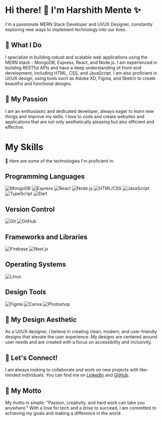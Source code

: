 # Hi there! 👋 I'm Harshith Mente ✨

I'm a passionate MERN Stack Developer and UI/UX Designer, constantly exploring new ways to implement technology into our lives.

## 🔭 What I Do
I specialize in building robust and scalable web applications using the MERN stack - MongoDB, Express, React, and Node.js. I am experienced in building RESTful APIs and have a deep understanding of front-end development, including HTML, CSS, and JavaScript. I am also proficient in UI/UX design, using tools such as Adobe XD, Figma, and Sketch to create beautiful and functional designs.

## 🚀 My Passion

I am an enthusiastic and dedicated developer, always eager to learn new things and improve my skills. I love to code and create websites and applications that are not only aesthetically pleasing but also efficient and effective.

# My Skills

🚀 Here are some of the technologies I'm proficient in:

## Programming Languages

![MongoDB](https://img.shields.io/badge/-MongoDB-47A248?logo=mongodb&logoColor=white&style=for-the-badge)
![Express](https://img.shields.io/badge/-Express-000000?logo=express&logoColor=white&style=for-the-badge)
![React](https://img.shields.io/badge/-React-61DAFB?logo=react&logoColor=white&style=for-the-badge)
![Node.js](https://img.shields.io/badge/-Node.js-339933?logo=node.js&logoColor=white&style=for-the-badge)
![HTML/CSS](https://img.shields.io/badge/-HTML/CSS-E34F26?logo=html5&logoColor=white&style=for-the-badge)
![JavaScript](https://img.shields.io/badge/-JavaScript-F7DF1E?logo=javascript&logoColor=black&style=for-the-badge)
![TypeScript](https://img.shields.io/badge/-TypeScript-3178C6?logo=typescript&logoColor=white&style=for-the-badge)
![Dart](https://img.shields.io/badge/-Dart-0175C2?logo=dart&logoColor=white&style=for-the-badge)

## Version Control

![Git](https://img.shields.io/badge/-Git-F05032?logo=git&logoColor=white&style=for-the-badge)
![GitHub](https://img.shields.io/badge/-GitHub-181717?logo=github&logoColor=white&style=for-the-badge)

## Frameworks and Libraries

![Firebase](https://img.shields.io/badge/-Firebase-FFCA28?logo=firebase&logoColor=black&style=for-the-badge)
![Next.js](https://img.shields.io/badge/-Next.js-000000?logo=next.js&logoColor=white&style=for-the-badge)

## Operating Systems

![Linux](https://img.shields.io/badge/-Linux-FCC624?logo=linux&logoColor=black&style=for-the-badge)

## Design Tools

![Figma](https://img.shields.io/badge/-Figma-F24E1E?logo=figma&logoColor=white&style=for-the-badge)
![Canva](https://img.shields.io/badge/-Canva-00C4CC?logo=canva&logoColor=white&style=for-the-badge)
![Photoshop](https://img.shields.io/badge/-Photoshop-31A8FF?logo=adobe%20photoshop&logoColor=white&style=for-the-badge)

## 🎨 My Design Aesthetic

As a UI/UX designer, I believe in creating clean, modern, and user-friendly designs that elevate the user experience. My designs are centered around user needs and are created with a focus on accessibility and inclusivity.

## 🤝 Let's Connect!

I am always looking to collaborate and work on new projects with like-minded individuals. You can find me on [LinkedIn](https://www.linkedin.com/in/harshith-mente-001492224/?originalSubdomain=in) and [GitHub](https://github.com/joeyyy09).

## 🌟 My Motto

My motto is simple: "Passion, creativity, and hard work can take you anywhere." With a love for tech and a drive to succeed, I am committed to achieving my goals and making a difference in the world.
